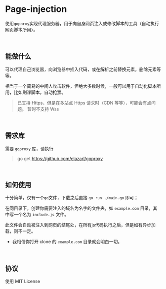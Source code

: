 # Page-injection

使用`goporxy`实现代理服务器，用于向自身网页注入或修改脚本的工具（自动执行网页脚本所用）。

<br>

能做什么
----------
可以代理自己浏览器，向浏览器中插入代码，或在解析之前替换元素，删除元素等等。

相当于一个简易的中间人攻击软件，但绝大多数时候，一般可以用于自动化脚本所用，比如刷课脚本，自动抢票。


> 已支持 Https，但是在多站点 Https 请求时（CDN 等等），可能会有点问题。
> 暂时不支持 Wss

<br>


需求库
---------
需要 `goproxy` 库，请执行
> go get https://github.com/elazarl/goproxy

<br>

如何使用
---------
十分简单，仅有一个`go`文件，下载之后直接 `go run ./main.go` 即可；

在同目录下，创建你需要注入的域名为名字的文件夹，如 `example.com` 目录，其中写一个名为 `include.js` 文件。

此文件会自动被注入到网页的结尾处，在所有js代码执行之后，但是如有异步加载，则不一定。

- 我相信你打开 clone 的 `example.com` 目录就会明白一切。
<br>

协议
---------
使用 MIT License

<br>
